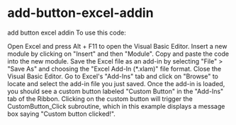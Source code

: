 # add-button-excel-addin
add button excel addin
To use this code:

Open Excel and press Alt + F11 to open the Visual Basic Editor.
Insert a new module by clicking on "Insert" and then "Module".
Copy and paste the code into the new module.
Save the Excel file as an add-in by selecting "File" > "Save As" and choosing the "Excel Add-In (*.xlam)" file format.
Close the Visual Basic Editor.
Go to Excel's "Add-Ins" tab and click on "Browse" to locate and select the add-in file you just saved.
Once the add-in is loaded, you should see a custom button labeled "Custom Button" in the "Add-Ins" tab of the Ribbon.
Clicking on the custom button will trigger the CustomButton_Click subroutine, which in this example displays a message box saying "Custom button clicked!".
